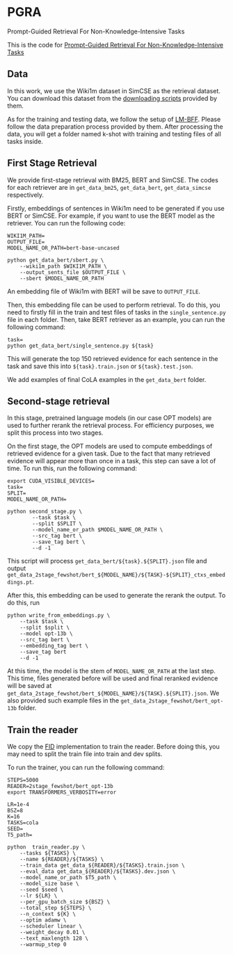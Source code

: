 # PGRA
Prompt-Guided Retrieval For Non-Knowledge-Intensive Tasks

This is the code for [Prompt-Guided Retrieval For Non-Knowledge-Intensive Tasks](https://arxiv.org/abs/2305.17653)

## Data
In this work, we use the Wiki1m dataset in SimCSE as the retrieval dataset. You can download this dataset from the [downloading scripts](https://github.com/princeton-nlp/SimCSE/blob/main/data/download_wiki.sh) provided by them.

As for the training and testing data, we follow the setup of [LM-BFF](https://github.com/princeton-nlp/SimCSE/blob/main/data/download_wiki.sh). Please follow the data preparation process provided by them. After processing the data, you will get a folder named k-shot with training and testing files of all tasks inside. 

## First Stage Retrieval
We provide first-stage retrieval with BM25, BERT and SimCSE. The codes for each retriever are in `get_data_bm25`, `get_data_bert`, `get_data_simcse` respectively. 

Firstly, embeddings of sentences in Wiki1m need to be generated if you use BERT or SimCSE. For example, if you want to use the BERT model as the retriever. You can run the following code:
```
WIKI1M_PATH=
OUTPUT_FILE=
MODEL_NAME_OR_PATH=bert-base-uncased

python get_data_bert/sbert.py \
    --wiki1m_path $WIKI1M_PATH \
    --output_sents_file $OUTPUT_FILE \
    --sbert $MODEL_NAME_OR_PATH
```
An embedding file of Wiki1m with BERT will be save to `OUTPUT_FILE`.

Then, this embedding file can be used to perform retrieval. To do this, you need to firstly fill in the train and test files of tasks in the `single_sentence.py` file in each folder. Then, take BERT retriever as an example, you can run the following command:
```
task=
python get_data_bert/single_sentence.py ${task}
```
This will generate the top 150 retrieved evidence for each sentence in the task and save this into `${task}.train.json` or `${task}.test.json`.

We add examples of final CoLA examples in the `get_data_bert` folder.


## Second-stage retrieval
In this stage, pretrained language models (in our case OPT models) are used to further rerank the retrieval process. For efficiency purposes, we split this process into two stages. 

On the first stage, the OPT models are used to compute embeddings of retrieved evidence for a given task. Due to the fact that many retrieved evidence will appear more than once in a task, this step can save a lot of time. To run this, run the following command:
```
export CUDA_VISIBLE_DEVICES=
task=
SPLIT=
MODEL_NAME_OR_PATH=

python second_stage.py \
        --task $task \
        --split $SPLIT \
        --model_name_or_path $MODEL_NAME_OR_PATH \
        --src_tag bert \
        --save_tag bert \
        --d -1
```
This script will process `get_data_bert/${task}.${SPLIT}.json` file and output `get_data_2stage_fewshot/bert_${MODEL_NAME}/${TASK}-${SPLIT}_ctxs_embeddings.pt`.

After this, this embedding can be used to generate the rerank the output. To do this, run
```
python write_from_embeddings.py \
    --task $task \
    --split $split \
    --model opt-13b \
    --src_tag bert \
    --embedding_tag bert \
    --save_tag bert
    --d -1
```

At this time, the model is the stem of `MODEL_NAME_OR_PATH` at the last step. This time, files generated before will be used and final reranked evidence will be saved at `get_data_2stage_fewshot/bert_${MODEL_NAME}/${TASK}.${SPLIT}.json`. We also provided such example files in the `get_data_2stage_fewshot/bert_opt-13b` folder. 


## Train the reader
We copy the [FID](https://github.com/facebookresearch/FiD) implementation to train the reader. Before doing this, you may need to split the train file into train and dev splits.

To run the trainer, you can run the following command:
```
STEPS=5000
READER=2stage_fewshot/bert_opt-13b
export TRANSFORMERS_VERBOSITY=error

LR=1e-4
BSZ=8
K=16
TASKS=cola
SEED=
T5_path=

python  train_reader.py \
    --tasks ${TASKS} \
    --name ${READER}/${TASKS} \
    --train_data get_data_${READER}/${TASKS}.train.json \
    --eval_data get_data_${READER}/${TASKS}.dev.json \
    --model_name_or_path $T5_path \
    --model_size base \
    --seed $seed \
    --lr ${LR} \
    --per_gpu_batch_size ${BSZ} \
    --total_step ${STEPS} \
    --n_context ${K} \
    --optim adamw \
    --scheduler linear \
    --weight_decay 0.01 \
    --text_maxlength 128 \
    --warmup_step 0
```